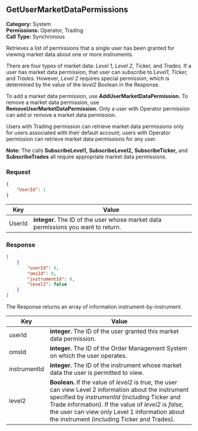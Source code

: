 ## GetUserMarketDataPermissions

**Category:** System<br />**Permissions:** Operator, Trading<br />**Call Type:** Synchronous

Retrieves a list of permissions that a single user has been granted for viewing market data about one or more instruments.

There are four types of market data: *Level 1,* *Level 2,* *Ticker,* and *Trades.* If a user has market data permission, that user can subscribe to *Level1,* *Ticker,* and *Trades.* However, *Level 2* requires special permission, which is determined by the value of the *level2* Boolean in the Response.

To add a market data permission, use **AddUserMarketDataPermission.** To remove a market data permission, use **RemoveUserMarketDataPermission.** Only a user with Operator permission can add or remove a market data permission.

Users with Trading permission can retrieve market data permissions only for users associated with their default account; users with Operator permission can retrieve market data permissions for any user.

<aside class="notice"><strong>Note:</strong> The calls <strong>SubscribeLevel1,</strong> <strong>SubscribeLevel2,</strong> <strong>SubscribeTicker,</strong> and <strong>SubscribeTrades</strong> all require appropriate market data permissions.</aside>

### Request

```json
{
    "UserId": 1
}
```

| Key    | Value                                                        |
| ------ | ------------------------------------------------------------ |
| UserId | **integer.** The ID of the user whose market data permissions you want to return. |

### Response

```json
[
    {
        "userId": 0,
        "omsId": 0,
        "instrumentId": 0,
        "level2": false
    }
]
```

The Response returns an array of information instrument-by-instrument.

| Key          | Value                                                        |
| ------------ | ------------------------------------------------------------ |
| userId       | **integer.** The ID of the user granted this market data permission. |
| omsId        | **integer.** The ID of the Order Management System on which the user operates. |
| instrumentId | **integer.** The ID of the instrument whose market data the user is permitted to view. |
| level2       | **Boolean.** If the value of *level2* is *true,* the user can view Level 2 information about the instrument specified by *instrumentId* (including Ticker and Trade information). If the value of *level2* is *false,* the user can view only Level 1 information about the instrument (including Ticker and Trades). |


